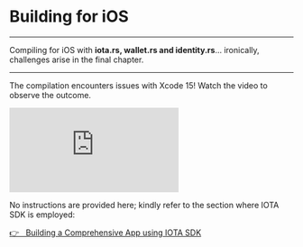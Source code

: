 # Building for iOS

---

Compiling for iOS with **iota.rs, wallet.rs and identity.rs**... ironically, challenges arise in the final chapter.

---

The compilation encounters issues with Xcode 15! Watch the video to observe the outcome.

<iframe 
    class="video"  
    src="https://www.youtube.com/embed/_cfe64ZgWHA" 
    title="Building the Playground App for iOS using iota.rs, wallet.rs and identity.rs" 
    frameborder="0" 
    allow="accelerometer; autoplay; clipboard-write; encrypted-media; gyroscope; picture-in-picture; web-share" 
    allowfullscreen>
</iframe>

No instructions are provided here; kindly refer to the section where IOTA SDK is employed:

<a href="../building-a-comprehensive-app-with-iota-sdk/motivation.md" target="_blank">👉 &nbsp; Building a Comprehensive App using IOTA SDK</a>
